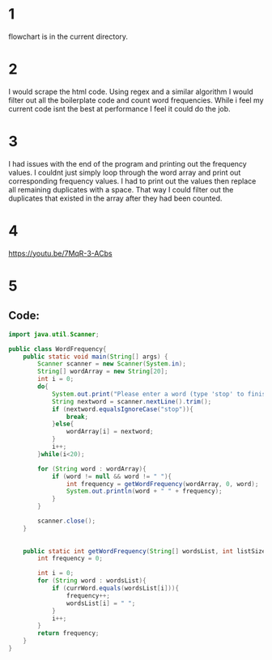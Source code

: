 # 1
flowchart is in the current directory.

# 2
I would scrape the html code. Using regex and a similar algorithm I would filter out all the boilerplate code and count word frequencies. While i feel my current code isnt the best at performance I feel it could do the job. 

# 3
I had issues with the end of the program and printing out the frequency values. I couldnt just simply loop through the word array and print out corresponding frequency values. I had to print out the values then replace all remaining duplicates with a space. That way I could filter out the duplicates that existed in the array after they had been counted.

# 4
https://youtu.be/7MqR-3-ACbs

# 5
## Code:
```java
import java.util.Scanner;

public class WordFrequency{
    public static void main(String[] args) {
        Scanner scanner = new Scanner(System.in);
        String[] wordArray = new String[20];
        int i = 0;
        do{
            System.out.print("Please enter a word (type 'stop' to finish): ");
            String nextword = scanner.nextLine().trim();
            if (nextword.equalsIgnoreCase("stop")){
                break;
            }else{
                wordArray[i] = nextword;
            }
            i++;
        }while(i<20);

        for (String word : wordArray){
            if (word != null && word != " "){
                int frequency = getWordFrequency(wordArray, 0, word);
                System.out.println(word + " " + frequency);
            }
        }

        scanner.close();
    }
    
    
    public static int getWordFrequency(String[] wordsList, int listSize, String currWord){
        int frequency = 0;

        int i = 0;
        for (String word : wordsList){
            if (currWord.equals(wordsList[i])){
                frequency++;
                wordsList[i] = " ";
            }
            i++;
        }
        return frequency;
    }
}

```
